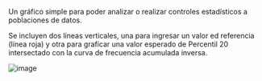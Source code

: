 Un gráfico simple para poder analizar o realizar controles estadísticos a poblaciones de datos.

Se incluyen dos líneas verticales, una para ingresar un valor ed referencia (línea roja) y otra para grafícar una valor esperado de Percentil 20 intersectado con la curva de frecuencia acumulada inversa.



![image](https://github.com/BelloCodigo/Estad-stica_simple/assets/163011770/e2386cbf-9d3f-4efa-96be-149b0069e6c5)
